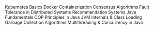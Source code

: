 Kubernetes Basics
Docker Containerization
Consensus Algorithms
Fault Tolerance in Distributed Systems
Recommendation Systems
Java Fundamentals
OOP Principles in Java
JVM Internals & Class Loading
Garbage Collection Algorithms
Multithreading & Concurrency in Java